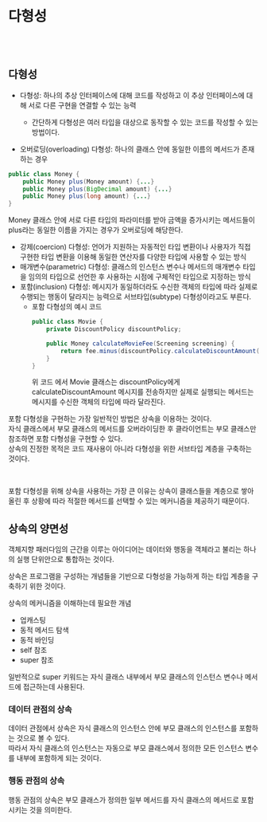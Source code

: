 # 다형성

<br><br>

## 다형성
- 다형성: 하나의 추상 인터페이스에 대해 코드를 작성하고 이 추상 인터페이스에 대해 서로 다른 구현을 연결할 수 있는 능력
  - 간단하게 다형성은 여러 타입을 대상으로 동작할 수 있는 코드를 작성할 수 있는 방법이다.

- 오버로딩(overloading) 다형성: 하나의 클래스 안에 동일한 이름의 메서드가 존재하는 경우
```java
public class Money {
    public Money plus(Money amount) {...}
    public Money plus(BigDecimal amount) {...}
    public Money plus(long amount) {...}
}
```

Money 클래스 안에 서로 다른 타입의 파라미터를 받아 금액을 증가시키는 메서드들이 plus라는 동일한 이름을 가지는 경우가 오버로딩에 해당한다.

- 강제(coercion) 다형성: 언어가 지원하는 자동적인 타입 변환이나 사용자가 직접 구현한 타입 변환을 이용해 동일한 연산자를 다양한 타입에 사용할 수 있는 방식
- 매개변수(parametric) 다형성: 클래스의 인스턴스 변수나 메서드의 매개변수 타입을 임의의 타입으로 선언한 후 사용하는 시점에 구체적인 타입으로 지정하는 방식
- 포함(inclusion) 다형성: 메시지가 동일하더라도 수신한 객체의 타입에 따라 실제로 수행되는 행동이 달라지는 능력으로 서브타입(subtype) 다형성이라고도 부른다.
  - 포함 다형성의 예시 코드
    ```java
    public class Movie {
        private DiscountPolicy discountPolicy;
    
        public Money calculateMovieFee(Screening screening) {
            return fee.minus(discountPolicy.calculateDiscountAmount(screening));
        }
    }
    ```
    위 코드 에서 Movie 클래스는 discountPolicy에게 calculateDiscountAmount 메시지를 전송하지만 실제로 실행되는 메서드는 메시지를 수신한 객체의 타입에 따라 달라진다.

포함 다형성을 구현하는 가장 일반적인 방법은 상속을 이용하는 것이다.  
자식 클래스에서 부모 클래스의 메서드를 오버라이딩한 후 클라이언트는 부모 클래스만 참조하면 포함 다형성을 구현할 수 있다.  
상속의 진정한 목적은 코드 재사용이 아니라 다형성을 위한 서브타입 계층을 구축하는 것이다.

<br>

포함 다형성을 위해 상속을 사용하는 가장 큰 이유는 상속이 클래스들을 계층으로 쌓아 올린 후 상황에 따라 적절한 메서드를 선택할 수 있는 메커니즘을 제공하기 때문이다.

## 상속의 양면성
객체지향 패러다임의 근간을 이루는 아이디어는 데이터와 행동을 객체라고 불리는 하나의 실행 단위안으로 통합하는 것이다.

상속은 프로그램을 구성하는 개념들을 기반으로 다형성을 가능하게 하는 타입 계층을 구축하기 위한 것이다.

상속의 메커니즘을 이해하는데 필요한 개념
- 업캐스팅
- 동적 메서드 탐색
- 동적 바인딩
- self 참조
- super 참조

일반적으로 super 키워드는 자식 클래스 내부에서 부모 클래스의 인스턴스 변수나 메서드에 접근하는데 사용된다.

### 데이터 관점의 상속
데이터 관점에서 상속은 자식 클래스의 인스턴스 안에 부모 클래스의 인스턴스를 포함하는 것으로 볼 수 있다.  
따라서 자식 클래스의 인스턴스는 자동으로 부모 클래스에서 정의한 모든 인스턴스 변수를 내부에 포함하게 되는 것이다.

### 행동 관점의 상속
행동 관점의 상속은 부모 클래스가 정의한 일부 메서드를 자식 클래스의 메서드로 포함시키는 것을 의미한다.
